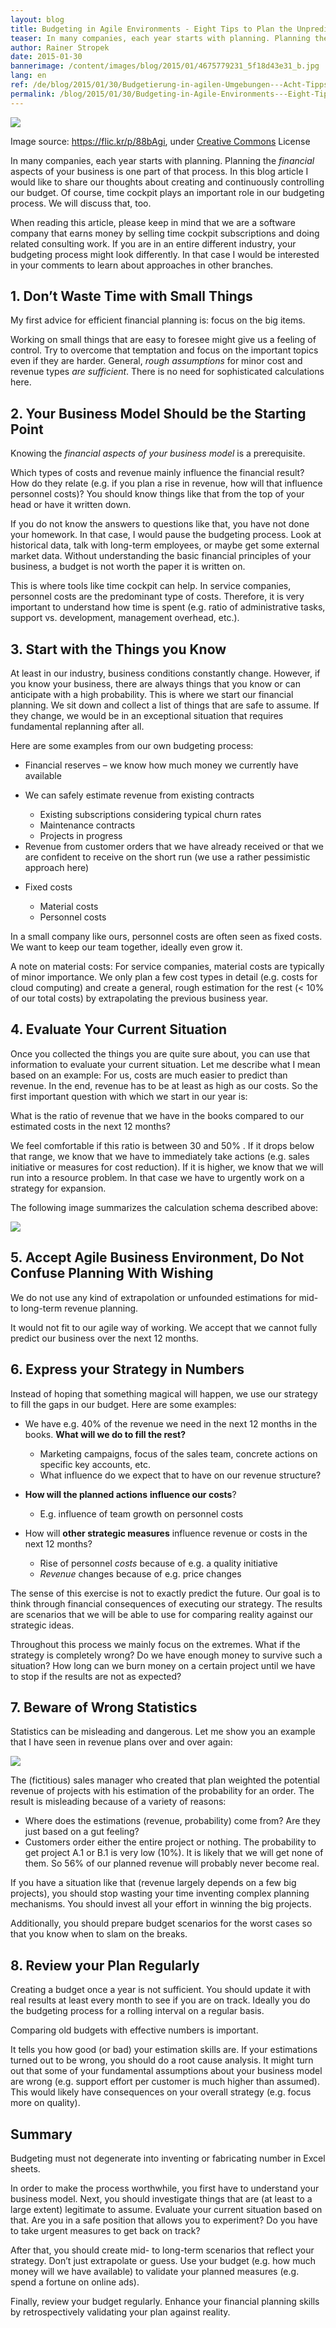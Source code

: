 ```yaml
---
layout: blog
title: Budgeting in Agile Environments - Eight Tips to Plan the Unpredictable
teaser: In many companies, each year starts with planning. Planning the financial aspects of your business is one part of that process. In this blog article I would like to share our thoughts about creating and continuously controlling our budget. Of course, time cockpit plays an important role in our budgeting process.
author: Rainer Stropek
date: 2015-01-30
bannerimage: /content/images/blog/2015/01/4675779231_5f18d43e31_b.jpg
lang: en
ref: /de/blog/2015/01/30/Budgetierung-in-agilen-Umgebungen---Acht-Tipps-um-das-Unvorhersagbare-zu-planen
permalink: /blog/2015/01/30/Budgeting-in-Agile-Environments---Eight-Tips-to-Plan-the-Unpredictable
---
```


<p>
  <img src="{{site.baseurl}}/content/images/blog/2015/01/4675779231_5f18d43e31_b.jpg" />
</p><p class="imageCaption">Image source: <a href="https://flic.kr/p/88bAgi" target="_blank">https://flic.kr/p/88bAgi</a>, under <a href="https://creativecommons.org/licenses/by-sa/2.0/" target="_blank">Creative Commons</a> License</p><p>In many companies, each year starts with planning. Planning the <em>financial</em> aspects of your business is one part of that process. In this blog article I would like to share our thoughts about creating and continuously controlling our budget. Of course, time cockpit plays an important role in our budgeting process. We will discuss that, too.</p><p>When reading this article, please keep in mind that we are a software company that earns money by selling time cockpit subscriptions and doing related consulting work. If you are in an entire different industry, your budgeting process might look differently. In that case I would be interested in your comments to learn about approaches in other branches.</p><h2>1. Don’t Waste Time with Small Things</h2><p class="showcase">My first advice for efficient financial planning is: focus on the big items.</p><p>Working on small things that are easy to foresee might give us a feeling of control. Try to overcome that temptation and focus on the important topics even if they are harder. General, <em>rough assumptions</em> for minor cost and revenue types <em>are sufficient</em>. There is no need for sophisticated calculations here.</p><h2>2. Your Business Model Should be the Starting Point</h2><p class="showcase">Knowing the <em>financial aspects of your business model</em> is a prerequisite.</p><p>Which types of costs and revenue mainly influence the financial result? How do they relate (e.g. if you plan a rise in revenue, how will that influence personnel costs)? You should know things like that from the top of your head or have it written down.</p><p>If you do not know the answers to questions like that, you have not done your homework. In that case, I would pause the budgeting process. Look at historical data, talk with long-term employees, or maybe get some external market data. Without understanding the basic financial principles of your business, a budget is not worth the paper it is written on.</p><p class="showcase">This is where tools like time cockpit can help. In service companies, personnel costs are the predominant type of costs. Therefore, it is very important to understand how time is spent (e.g. ratio of administrative tasks, support vs. development, management overhead, etc.).</p><h2>3. Start with the Things you Know</h2><p>At least in our industry, business conditions constantly change. However, if you know your business, there are always things that you know or can anticipate with a high probability. This is where we start our financial planning. We sit down and collect a list of things that are safe to assume. If they change, we would be in an exceptional situation that requires fundamental replanning after all.</p><p>Here are some examples from our own budgeting process:</p><ul>
  <li>Financial reserves – we know how much money we currently have available</li>
  <li>
    <p>We can safely estimate revenue from existing contracts</p>
    <ul>
      <li>Existing subscriptions considering typical churn rates</li>
      <li>Maintenance contracts</li>
      <li>Projects in progress</li>
    </ul>
  </li>
  <li>Revenue from customer orders that we have already received or that we are confident to receive on the short run (we use a rather pessimistic approach here)</li>
  <li>
    <p>Fixed costs</p>
    <ul>
      <li>Material costs</li>
      <li>Personnel costs</li>
    </ul>
  </li>
</ul><p>In a small company like ours, personnel costs are often seen as fixed costs. We want to keep our team together, ideally even grow it.<br /></p><p>A note on material costs: For service companies, material costs are typically of minor importance. We only plan a few cost types in detail (e.g. costs for cloud computing) and create a general, rough estimation for the rest (&lt; 10% of our total costs) by extrapolating the previous business year.<br /></p><h2>4. Evaluate Your Current Situation</h2><p>Once you collected the things you are quite sure about, you can use that information to evaluate your current situation. Let me describe what I mean based on an example: For us, costs are much easier to predict than revenue. In the end, revenue has to be at least as high as our costs. So the first important question with which we start in our year is:</p><p class="showcase">What is the ratio of revenue that we have in the books compared to our estimated costs in the next 12 months?</p><p>We feel comfortable if this ratio is between 30 and 50% . If it drops below that range, we know that we have to immediately take actions (e.g. sales initiative or measures for cost reduction). If it is higher, we know that we will run into a resource problem. In that case we have to urgently work on a strategy for expansion.</p><p>The following image summarizes the calculation schema described above:</p><p>
  <img src="{{site.baseurl}}/content/images/blog/2015/01/Budgeting1.png" />
</p><h2>5. Accept Agile Business Environment, Do Not Confuse Planning With Wishing</h2><p class="showcase">We do not use any kind of extrapolation or unfounded estimations for mid- to long-term revenue planning.</p><p>It would not fit to our agile way of working. We accept that we cannot fully predict our business over the next 12 months.</p><h2>6. Express your Strategy in Numbers</h2><p>Instead of hoping that something magical will happen, we use our strategy to fill the gaps in our budget. Here are some examples:</p><ul>
  <li>
    <p>We have e.g. 40% of the revenue we need in the next 12 months in the books. <strong>What will we do to fill the rest?</strong></p>
    <ul>
      <li>Marketing campaigns, focus of the sales team, concrete actions on specific key accounts, etc.</li>
      <li>What influence do we expect that to have on our revenue structure?</li>
    </ul>
  </li>
  <li>
    <p>
      <strong>How will the planned actions</strong>
      <strong>influence our costs</strong>?</p>
    <ul>
      <li>E.g. influence of team growth on personnel costs</li>
    </ul>
  </li>
  <li>
    <p>How will <strong>other strategic measures</strong> influence revenue or costs in the next 12 months?<a href="#_msocom_2"><br /></a></p>
    <ul>
      <li>Rise of personnel <em>costs</em> because of e.g. a quality initiative</li>
      <li>
        <em>Revenue</em> changes because of e.g. price changes</li>
    </ul>
  </li>
</ul><p>The sense of this exercise is not to exactly predict the future. Our goal is to think through financial consequences of executing our strategy. The results are scenarios that we will be able to use for comparing reality against our strategic ideas.</p><p class="showcase">Throughout this process we mainly focus on the extremes. What if the strategy is completely wrong? Do we have enough money to survive such a situation? How long can we burn money on a certain project until we have to stop if the results are not as expected?</p><h2>7. Beware of Wrong Statistics</h2><p>Statistics can be misleading and dangerous. Let me show you an example that I have seen in revenue plans over and over again:</p><p>
  <img src="{{site.baseurl}}/content/images/blog/2015/01/Budgeting2.png" />
</p><p>The (fictitious) sales manager who created that plan weighted the potential revenue of projects with his estimation of the probability for an order. The result is misleading because of a variety of reasons:</p><ul>
  <li>Where does the estimations (revenue, probability) come from? Are they just based on a gut feeling?</li>
  <li>Customers order either the entire project or nothing. The probability to get project A.1 or B.1 is very low (10%). It is likely that we will get none of them. So 56% of our planned revenue will probably never become real.</li>
</ul><p>If you have a situation like that (revenue largely depends on a few big projects), you should stop wasting your time inventing complex planning mechanisms. You should invest all your effort in winning the big projects.</p><p class="showcase">Additionally, you should prepare budget scenarios for the worst cases so that you know when to slam on the breaks.</p><h2>8. Review your Plan Regularly</h2><p>Creating a budget once a year is not sufficient. You should update it with real results at least every month to see if you are on track. Ideally you do the budgeting process for a rolling interval on a regular basis.</p><p class="showcase">Comparing old budgets with effective numbers is important.</p><p>It tells you how good (or bad) your estimation skills are. If your estimations turned out to be wrong, you should do a root cause analysis. It might turn out that some of your fundamental assumptions about your business model are wrong (e.g. support effort per customer is much higher than assumed). This would likely have consequences on your overall strategy (e.g. focus more on quality).</p><h2>Summary</h2><p class="showcase">Budgeting must not degenerate into inventing or fabricating number in Excel sheets.</p><p>In order to make the process worthwhile, you first have to understand your business model. Next, you should investigate things that are (at least to a large extent) legitimate to assume. Evaluate your current situation based on that. Are you in a safe position that allows you to experiment? Do you have to take urgent measures to get back on track?</p><p>After that, you should create mid- to long-term scenarios that reflect your strategy. Don’t just extrapolate or guess. Use your budget (e.g. how much money will we have available) to validate your planned measures (e.g. spend a fortune on online ads).</p><p>Finally, review your budget regularly. Enhance your financial planning skills by retrospectively validating your plan against reality.</p>